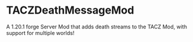 # TACZDeathMessageMod
A 1.20.1 forge Server Mod that adds death streams to the TACZ Mod, with support for multiple worlds!
